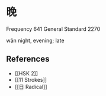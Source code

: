 # 晚
Frequency 641
General Standard 2270

wǎn
night, evening; late

## References
- [[HSK 2]]
- [[11 Strokes]]
- [[日 Radical]]